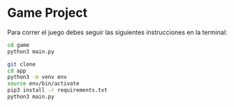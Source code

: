 # Game Project

Para correr el juego debes seguir las siguientes instrucciones en la terminal:

```sh
cd game
python3 main.py

git clone
cd app
python3 -m venv env
source env/bin/activate
pip3 install -r requirements.txt
python3 main.py